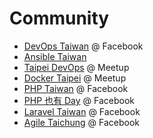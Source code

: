 # Community

- [DevOps Taiwan](https://www.facebook.com/groups/DevOpsTaiwan/) @ Facebook
- [Ansible Taiwan](http://ansible.tw/)
- [Taipei DevOps](https://www.meetup.com/Taipei-DevOps-Meetup/) @ Meetup
- [Docker Taipei](https://www.meetup.com/Docker-Taipei/) @ Meetup
- [PHP Taiwan](https://www.facebook.com/groups/199493136812961/) @ Facebook
- [PHP 也有 Day](https://www.facebook.com/groups/849639948396465/) @ Facebook
- [Laravel Taiwan](https://www.facebook.com/groups/laravel.tw/) @ Facebook
- [Agile Taichung](https://www.facebook.com/groups/Agile.Taichung/) @ Facebook
